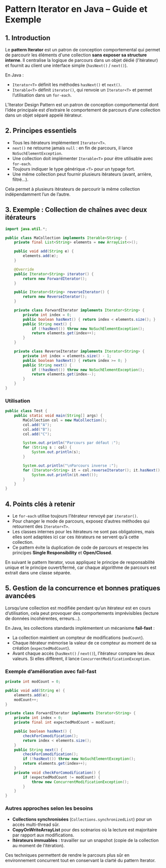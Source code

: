 # Pattern Iterator en Java – Guide et Exemple

## 1. Introduction

Le **pattern Iterator** est un patron de conception comportemental qui permet de parcourir les éléments d'une collection **sans exposer sa structure interne**. Il centralise la logique de parcours dans un objet dédié (l’itérateur) et fournit au client une interface simple (`hasNext()` / `next()`).

En Java :

* `Iterator<T>` définit les méthodes `hasNext()` et `next()`.
* `Iterable<T>` définit `iterator()`, qui renvoie un `Iterator<T>` et permet l’utilisation dans un `for-each`.

 L’Iterator Design Pattern est un patron de conception comportemental dont l’idée principale est d’extraire le comportement de parcours d’une collection dans un objet séparé appelé itérateur.

## 2. Principes essentiels

* Tous les itérateurs implémentent `Iterator<T>`.
* `next()` ne retourne jamais `null` : en fin de parcours, il lance `NoSuchElementException`.
* Une collection doit implémenter `Iterable<T>` pour être utilisable avec `for-each`.
* Toujours indiquer le type générique `<T>` pour un typage fort.
* Une même collection peut fournir plusieurs itérateurs (avant, arrière, filtré…).

Cela permet à plusieurs itérateurs de parcourir la même collection indépendamment l’un de l’autre.

## 3. Exemple : Collection de chaînes avec deux itérateurs

```java
import java.util.*;

public class MaCollection implements Iterable<String> {
    private final List<String> elements = new ArrayList<>();

    public void add(String e) {
        elements.add(e);
    }

    @Override
    public Iterator<String> iterator() {
        return new ForwardIterator();
    }

    public Iterator<String> reverseIterator() {
        return new ReverseIterator();
    }

    private class ForwardIterator implements Iterator<String> {
        private int index = 0;
        public boolean hasNext() { return index < elements.size(); }
        public String next() {
            if (!hasNext()) throw new NoSuchElementException();
            return elements.get(index++);
        }
    }

    private class ReverseIterator implements Iterator<String> {
        private int index = elements.size() - 1;
        public boolean hasNext() { return index >= 0; }
        public String next() {
            if (!hasNext()) throw new NoSuchElementException();
            return elements.get(index--);
        }
    }
}
```

### Utilisation

```java
public class Test {
    public static void main(String[] args) {
        MaCollection col = new MaCollection();
        col.add("A");
        col.add("B");
        col.add("C");

        System.out.println("Parcours par défaut :");
        for (String s : col) {
            System.out.println(s);
        }

        System.out.println("\nParcours inverse :");
        for (Iterator<String> it = col.reverseIterator(); it.hasNext(); ) {
            System.out.println(it.next());
        }
    }
}
```

## 4. Points clés à retenir

* Le `for-each` utilise toujours l’itérateur renvoyé par `iterator()`.
* Pour changer le mode de parcours, exposez d’autres méthodes qui retournent des `Iterator<T>`.
* Les classes internes pour les itérateurs ne sont pas obligatoires, mais elles sont adaptées ici car ces itérateurs ne servent qu’à cette collection.
* Ce pattern évite la duplication de code de parcours et respecte les principes **Single Responsibility** et **Open/Closed**.

En suivant le pattern Iterator, vous appliquez le principe de responsabilité unique et le principe ouvert/fermé, car chaque algorithme de parcours est extrait dans une classe séparée.

## 5. Gestion de la concurrence et bonnes pratiques avancées

Lorsqu’une collection est modifiée pendant qu’un itérateur est en cours d’utilisation, cela peut provoquer des comportements imprévisibles (lecture de données incohérentes, erreurs…).

En Java, les collections standards implémentent un mécanisme **fail-fast** :

* La collection maintient un compteur de modifications (`modCount`).
* Chaque itérateur mémorise la valeur de ce compteur au moment de sa création (`expectedModCount`).
* Avant chaque accès (`hasNext()` / `next()`), l’itérateur compare les deux valeurs. Si elles diffèrent, il lance `ConcurrentModificationException`.

### Exemple d’amélioration avec fail-fast

```java
private int modCount = 0;

public void add(String e) {
    elements.add(e);
    modCount++;
}

private class ForwardIterator implements Iterator<String> {
    private int index = 0;
    private final int expectedModCount = modCount;

    public boolean hasNext() {
        checkForComodification();
        return index < elements.size();
    }
    public String next() {
        checkForComodification();
        if (!hasNext()) throw new NoSuchElementException();
        return elements.get(index++);
    }
    private void checkForComodification() {
        if (expectedModCount != modCount) {
            throw new ConcurrentModificationException();
        }
    }
}
```

### Autres approches selon les besoins

* **Collections synchronisées** (`Collections.synchronizedList`) pour un accès multi-thread sûr.
* **CopyOnWriteArrayList** pour des scénarios où la lecture est majoritaire par rapport aux modifications.
* **Itérateurs immuables** : travailler sur un snapshot (copie de la collection au moment de l’itération).

Ces techniques permettent de rendre le parcours plus sûr en environnement concurrent tout en conservant la clarté du pattern Iterator.
